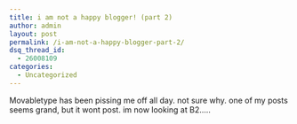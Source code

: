 ```yaml
---
title: i am not a happy blogger! (part 2)
author: admin
layout: post
permalink: /i-am-not-a-happy-blogger-part-2/
dsq_thread_id:
  - 26008109
categories:
  - Uncategorized
---
```

Movabletype has been pissing me off all day. not sure why. one of my posts seems grand, but it wont post. im now looking at B2&#8230;..